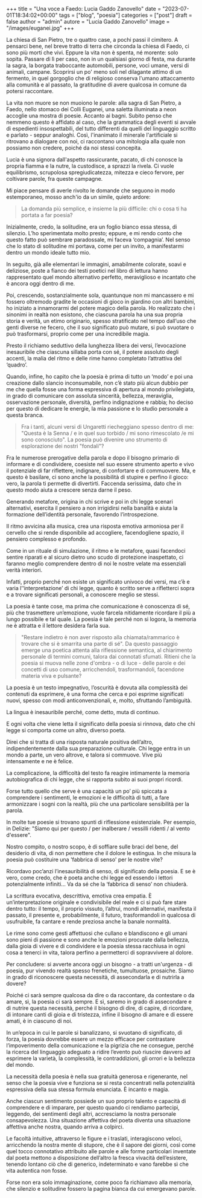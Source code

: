 +++
title = "Una voce a Faedo: Lucia Gaddo Zanovello"
date = "2023-07-01T18:34:02+00:00"
tags = ["blog", "poesia"]
categories = ["post"]
draft = false
author = "admin"
autore = "Lucia Gaddo Zanovello"
image = "/images/euganei.jpg"
+++


La chiesa di San Pietro, tre o quattro case, a pochi passi il cimitero. A pensarci bene, nel breve tratto di terra che circonda la chiesa di Faedo, ci sono più morti che vivi. Eppure la vita non è spenta, né morente: solo sopita.
Passare di lì per caso, non in un qualsiasi giorno di festa, ma durante la sagra, la borgata traboccante automobili, persone, voci umane, versi di animali, campane. Scoprirsi un po' meno soli nel dilagante attimo di un fermento, in quel gorgoglio che di religioso conserva l'umano attaccamento alla comunità e al passato, la gratitudine di avere qualcosa in comune da potersi raccontare.

La vita non muore se non muoiono le parole: alla sagra di San Pietro, a Faedo, nello stomaco dei Colli Euganei, una saletta illuminata a neon accoglie una mostra di poesie. Accanto ai bagni. Subito penso che nemmeno questo è affidato al caso, che la grammatica degli eventi si avvale di espedienti insospettabili, del tutto differenti da quelli del linguaggio scritto e parlato - seppur analoghi. Così, l'inanimato il minerale l'artificiale si ritrovano a dialogare con noi, ci raccontano una mitologia alla quale non possiamo non credere, poiché da noi stessi concepita.

Lucia è una signora dall'aspetto rassicurante, pacato, di chi conosce la propria fiamma e la nutre, la custodisce, a sprazzi la rivela. Ci vuole equilibrismo, scrupolosa spregiudicatezza, mitezza e cieco fervore, per coltivare parole, fra queste campagne.

Mi piace pensare di averle rivolto le domande che seguono in modo estemporaneo, mosso anch'io da un simile, quieto ardore:

>La domanda più semplice, e insieme la più difficile: chi o cosa ti ha portata a far poesia?

Inizialmente, credo, la solitudine, era un foglio bianco essa stessa, di silenzio. L’ho sperimentata molto presto; eppure, e mi rendo conto che questo fatto può sembrare paradossale, mi faceva ‘compagnia’. Nel senso che lo stato di solitudine mi portava, come per un invito, a manifestarmi dentro un mondo ideale tutto mio.

In seguito, già alle elementari le immagini, amabilmente colorate, soavi e deliziose, poste a fianco dei testi poetici nel libro di lettura hanno rappresentato quel mondo alternativo perfetto, meraviglioso e incantato che è ancora oggi dentro di me.

Poi, crescendo, sostanzialmente sola, quantunque non mi mancassero e mi fossero oltremodo gradite le occasioni di gioco in giardino con altri bambini, ho iniziato a innamorarmi del potere magico della parola. Ho realizzato che i sinonimi in realtà non esistono, che ciascuna parola ha una sua propria storia e verità, un etimo originario, spesso stratificato nel tempo dall’uso che genti diverse ne fecero, che il suo significato può mutare, si può svuotare o può trasformarsi, proprio come per una incredibile magia.

Presto il richiamo seduttivo della lunghezza libera dei versi, l’evocazione inesauribile che ciascuna sillaba porta con sé, il potere assoluto degli accenti, la malia del ritmo e delle rime hanno completato l’attrattiva del ‘quadro’.

Quando, infine, ho capito che la poesia è prima di tutto un ‘modo’ e poi una creazione dallo slancio inconsumabile, non c’è stato più alcun dubbio per me che quella fosse una forma espressiva di apertura al mondo privilegiata, in grado di comunicare con assoluta sincerità, bellezza, meraviglia, osservazione personale, diversità, perfino indignazione e rabbia; ho deciso per questo di dedicare le energie, la mia passione e lo studio personale a questa branca.



>Fra i tanti, alcuni versi di Ungaretti riecheggiano spesso dentro di me: "Questa è la Senna / e in quel suo torbido / mi sono rimescolato /e mi sono conosciuto".
>La poesia può divenire uno strumento di esplorazione dei nostri "fondali"?

Fra le numerose prerogative della parola e dopo il bisogno primario di informare e di condividere, coesiste nel suo essere strumento aperto e vivo il potenziale di far riflettere, indignare, di confortare e di commuovere. Ma, e questo è basilare, ci sono anche la possibilità di stupire e perfino il gioco: vero, la parola ti permette di divertirti. Faccenda serissima, dato che in questo modo aiuta a crescere senza darne il peso.

Generando metafore, origina in chi scrive e poi in chi legge scenari alternativi, esercita il pensiero a non irrigidirsi nella banalità e aiuta la formazione dell’identità personale, favorendo l’introspezione.

Il ritmo avvicina alla musica, crea una risposta emotiva armoniosa per il cervello che si rende disponibile ad accogliere, facendogliene spazio, il pensiero complesso e profondo.

Come in un rituale di simulazione, il ritmo e le metafore, quasi facendoci sentire riparati e al sicuro dietro uno scudo di protezione inaspettato, ci faranno meglio comprendere dentro di noi le nostre velate ma essenziali verità interiori.

Infatti, proprio perché non esiste un significato univoco dei versi, ma c’è e varia l’‘interpretazione’ di chi legge, quanto è scritto serve a rifletterci sopra e a trovare significati personali, a conoscere meglio se stessi.

La poesia è tante cose, ma prima che comunicazione è conoscenza di sé, più che trasmettere un’emozione, vuole farcela nitidamente ricordare il più a lungo possibile e tal quale. La poesia è tale perché non si logora, la memoria ne è attratta e il lettore desidera farla sua.



>"Restare indietro è non aver risposto alla chiamata/rammarico è trovare che si è smarrita una parte di sé". Da questo passaggio emerge una poetica attenta alla riflessione semantica, al chiarimento personale di termini comuni, talora dai connotati sfumati.
Ritieni che la poesia si muova nelle zone d'ombra - o di luce - delle parole e dei concetti di uso comune, arricchendoli, trasformandoli, facendone materia viva e pulsante?

La poesia è un testo impegnativo, l’oscurità è dovuta alla complessità dei contenuti da esprimere, è una forma che cerca e poi esprime significati nuovi, spesso con modi anticonvenzionali, e, molto, sfruttando l’ambiguità.

La lingua è inesauribile perché, come detto, muta di continuo.

E ogni volta che viene letta il significato della poesia si rinnova, dato che chi legge si comporta come un altro, diverso poeta.

Direi che si tratta di una risposta naturale positiva dell’altro, indipendentemente dalla sua preparazione culturale. Chi legge entra in un mondo a parte, un vero altrove, e talora si commuove. Vive più intensamente e ne è felice.

La complicazione, la difficoltà del testo fa reagire intimamente la memoria autobiografica di chi legge, che si rapporta subito ai suoi propri ricordi.

Forse tutto quello che serve è una capacità un po’ più spiccata a comprendere i sentimenti, le emozioni e le difficoltà di tutti, a fare armonizzare i sogni con la realtà, più che una particolare sensibilità per la parola.



In molte tue poesie si trovano spunti di riflessione esistenziale. Per esempio, in Delizie: "Siamo qui per questo / per inalberare / vessilli ridenti / al vento d'essere".

Nostro compito, o nostro scopo, è di soffiare sulle braci del bene, del desiderio di vita, di non permettere che il dolore le estingua. In che misura la poesia può costituire una 'fabbrica di senso' per le nostre vite?


Ricordavo poc’anzi l’inesauribilità di senso, di significato della poesia. E se è vero, come credo, che è poeta anche chi legge ed essendo i lettori potenzialmente infiniti… Va da sé che la ‘fabbrica di senso’ non chiuderà.

La scrittura evocativa, descrittiva, emotiva crea empatia. È un’interpretazione originale e condivisibile del reale e ci si può fare stare dentro tutto: il tempo, il proprio vissuto, l’altrui, mondi alternativi, manifesta il passato, il presente e, probabilmente, il futuro, trasformandoli in qualcosa di usufruibile, fa cantare e rende preziosa anche la banale normalità.

Le rime sono come gesti affettuosi che cullano e blandiscono e gli umani sono pieni di passione e sono anche le emozioni procurate dalla bellezza, dalla gioia di vivere e di condividere e la poesia stessa racchiusa in ogni cosa a tenerci in vita, talora perfino a permetterci di sopravvivere al dolore.



Per concludere: si avverte ancora oggi un bisogno - a tratti un'urgenza - di poesia, pur vivendo realtà spesso frenetiche, tumultuose, prosaiche. Siamo in grado di riconoscere questa necessità, di assecondarla e di nutrirla a dovere?


Poiché ci sarà sempre qualcosa da dire o da raccontare, da contestare o da amare, sì, la poesia ci sarà sempre. E sì, saremo in grado di assecondare e di nutrire questa necessità, perché il bisogno di dire, di capire, di ricordare, di intonare canti di gioia e di tristezza, infine il bisogno di amare e di essere amati, è in ciascuno di noi.

In un’epoca in cui le parole si banalizzano, si svuotano di significato, di forza, la poesia dovrebbe essere un mezzo efficace per contrastare l’impoverimento della comunicazione e la pigrizia che ne consegue, perché la ricerca del linguaggio adeguato a ridire l’evento può riuscire davvero ad esprimere la varietà, la complessità, le contraddizioni, gli orrori e la bellezza del mondo.

La necessità della poesia è nella sua gratuità generosa e rigenerante, nel senso che la poesia vive e funziona se si resta concentrati nella potenzialità espressiva della sua stessa formula enunciata. È incanto e magia.

Anche ciascun sentimento possiede un suo proprio talento e capacità di comprendere e di imparare, per questo quando ci rendiamo partecipi, leggendo, dei sentimenti degli altri, accresciamo la nostra personale consapevolezza. Una situazione affettiva del poeta diventa una situazione affettiva anche nostra, quando arriva a colpirci.

Le facoltà intuitive, attraverso le figure e i traslati, interagiscono veloci, arricchendo la nostra mente di stupore, che è il sapore dei giorni, così come quel tocco connotativo attribuito alle parole e alle forme particolari inventate dal poeta mettono a disposizione dell’altro la fresca vivacità dell’esistere, tenendo lontano ciò che di generico, indeterminato e vano farebbe sì che vita autentica non fosse.

Forse non era solo immaginazione, come poco fa richiamavo alla memoria, che  silenzio e solitudine fossero la pagina bianca da cui emergevano parole.
